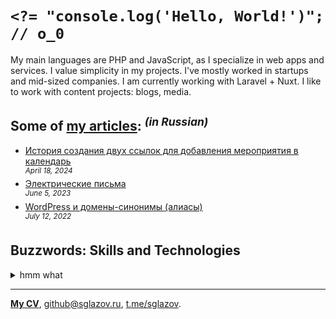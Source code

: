 # `<?= "console.log('Hello, World!')"; // o_0`
My main languages are PHP and JavaScript, as I specialize in web apps and services. I value simplicity in my projects. I've mostly worked in startups and mid-sized companies. I am currently working with Laravel + Nuxt. I like to work with content projects: blogs, media.

## Some of [my articles](https://sglazov.ru/notes/): <sup>_(in Russian)_</sup>

* [История создания двух ссылок для добавления мероприятия в календарь](https://sglazov.ru/notes/add-to-calendar/) <br />
<sup>_April 18, 2024_</sup>
* [Электрические письма](https://sglazov.ru/notes/emails/) <br />
<sup>_June 5, 2023_</sup>
* [WordPress и домены-синонимы (алиасы)](https://sglazov.ru/notes/wordpress-domains/) <br />
<sup>_July 12, 2022_</sup>


## Buzzwords: Skills and Technologies
<details>
  <summary>hmm what</summary>

  HTML, CloudPayments API, CSS, Markdown, Tinkoff API, React, Photoshop, Stylus, Makefile, Bootstrap, styled-components, Gulp, БЭМ, Laravel Nova, WordPress, Flarum, Laravel, Less, Vue, Pug (Jade), Figma, ispmanager, Sketch, webpack, MAMP, Reg.ru, Apache, Composer, Livewire, Git, Eloquent ORM, HTTPie, Deployer.php, Vite, Nunjucks, Docker, Shell, Blade, SVG, JavaScript, phpMyAdmin, Bitbucket, GitHub Actions, TimeWeb, SEO, MySQL, Nginx, GitHub, PostCSS, Eleventy (11ty), PHP, Grunt, Nuxt, Tailwind, Zeplin, SCSS, Cypress, Accessibility (a11y), GitLab, jQuery, Shop-Script.
</details>

----
[**My CV**](https://sglazov.ru/cv/), [github@sglazov.ru](mailto:github@sglazov.ru), [t.me/sglazov](https://t.me/sglazov).
